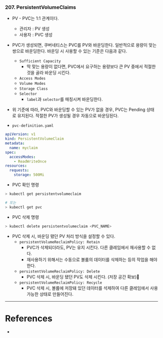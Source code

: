 
### 207. PersistentVolumeClaims
- PV - PVC는 1:1 관계이다.
	- 관리자 : PV 생성
	- 사용자 : PVC 생성
- PVC가 생성되면, 쿠버네티스는 PVC를 PV와 바운딩한다. 일반적으로 용량이 맞는 쌍으로 바운딩한다. 바운딩 시 사용할 수 있는 기준은 다음과 같다.
	- `Sufficient Capacity`
		- 딱 맞는 용량이 없다면, PVC에서 요구하는 용량보다 큰 PV 중에서 적절한 것을 골라 바운딩 시킨다.
	- `Access Modes`
	- `Volume Modes`
	- `Storage Class`
	- `Selector`
		- `label`과 `selector`를 매칭시켜 바운딩한다.
- 위 기준에 따라, PVC와 바운딩할 수 있는 PV가 없을 경우, PVC는 Pending 상태로 유지된다. 적절한 PV가 생성될 경우 자동으로 바운딩된다.

- `pvc-definition.yaml`
```yaml
apiVersion: v1
kind: PersistentVolumeClaim
metadata:
  name: myclaim
spec:
  accessModes:
    - ReadWriteOnce
resources:
  requests:
    storage: 500Mi
```

- PVC 확인 명령
```bash
> kubectl get persistentvolumeclaim

# 또는
> kubectl get pvc
```

- PVC 삭제 명령
```bash
> kubectl delete persistentvolumeclaim <PVC_NAME>
```

- PVC 삭제 시, 바운딩 됐던 PV 처리 방식을 설정할 수 있다.
	- `persistentVolumeReclaimPolicy: Retain`
		- PVC가 삭제되더라도, PV는 유지 시킨다. 다른 클레임에서 재사용할 수 없다.
		- 재사용하기 위해서는 수동으로 볼륨의 데이터를 삭제하는 등의 작업을 해야한다.
	- `persistentVolumeReclaimPolicy: Delete`
		- PVC 삭제 시, 바운딩 됐던 PV도 삭제 시킨다. (저장 공간 확보)
	- `persistentVolumeReclaimPolicy: Recycle`
		- PVC 삭제 시, 볼륨에 저장돼 있던 데이터를 석제하여 다른 클레임에서 사용 가능한 상태로 만들어진다.




---

# References
-